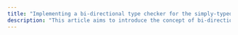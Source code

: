```yaml
---
title: "Implementing a bi-directional type checker for the simply-typed lambda calculus"
description: "This article aims to introduce the concept of bi-directional typing by implementing a bi-directional typechecker for the STLC"
---
```

